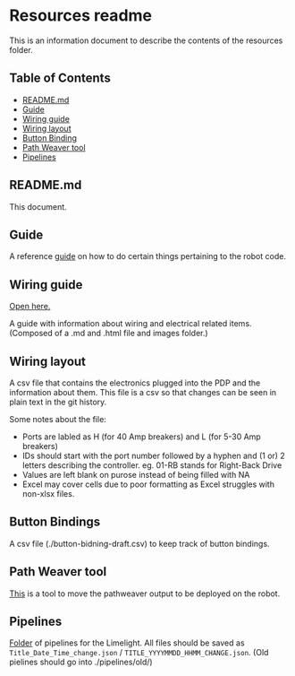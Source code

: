 # Resources readme

<!-- Author: Joshua Budd -->
<!-- Date: 2020/01/18 -->
<!-- Revised: 2020/02/10 -->

This is an information document to describe the contents of the resources
folder.

## Table of Contents

- [README.md](#README.md)
- [Guide](#Guide)
- [Wiring guide](#Wiring-guide)
- [Wiring layout](#Wiring-layout)
- [Button Binding](#Button-bindings)
- [Path Weaver tool](#Path-Weaver-tool)
- [Pipelines](#Pipelines)

## README.md

This document.

## Guide

A reference [guide](./guide.md) on how to do certain things pertaining to the robot code.

## Wiring guide

[Open here.](./wiring-guide.md)

A guide with information about wiring and electrical related items. (Composed of a .md and .html file and images folder.)

## Wiring layout

A csv file that contains the electronics plugged into the PDP and the information about them. This file is a csv so that changes can be seen in plain text in the git history.

Some notes about the file:
- Ports are labled as H (for 40 Amp breakers) and L (for 5-30 Amp breakers)
- IDs should start with the port number followed by a hyphen and (1 or) 2 letters describing the controller. eg. 01-RB stands for Right-Back Drive
- Values are left blank on purose instead of being filled with NA
- Excel may cover cells due to poor formatting as Excel struggles with non-xlsx files.

## Button Bindings

A csv file (./button-bidning-draft.csv) to keep track of button bindings.

## Path Weaver tool

[This](./movepathweaver.sh) is a tool to move the pathweaver output to be deployed on the robot.

## Pipelines

[Folder](./pipelines/) of pipelines for the Limelight. All files should be saved as `Title_Date_Time_change.json` / `TITLE_YYYYMMDD_HHMM_CHANGE.json`. (Old pielines should go into ./pipelines/old/)

